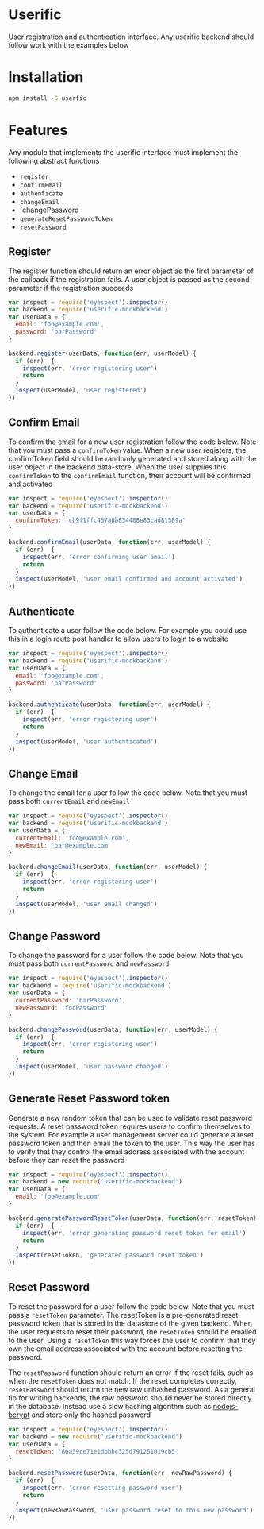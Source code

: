 # Userific
User registration and authentication interface. Any userific backend should follow work with the examples below

# Installation
```bash
npm install -S userfic
```

# Features

Any module that implements the userific interface must implement the following abstract functions

* `register`
* `confirmEmail`
* `authenticate`
* `changeEmail`
* `changePassword
* `generateResetPasswordToken`
* `resetPassword`


## Register

The register function should return an error object as the first parameter of the callback if the registration fails. A user object is passed as the second parameter if the registration succeeds

```javascript
var inspect = require('eyespect').inspector()
var backend = require('userific-mockbackend')
var userData = {
  email: 'foo@example.com',
  password: 'barPassword'
}

backend.register(userData, function(err, userModel) {
  if (err)  {
    inspect(err, 'error registering user')
    return
  }
  inspect(userModel, 'user registered')
})
```


## Confirm Email

To confirm the email for a new user registration follow the code below. Note that you must pass a `confirmToken` value. When a new user registers, the confirmToken field should be randomly generated and stored along with the user object in the backend data-store. When the user supplies this `confirmToken` to the `confirmEmail` function, their account will be confirmed and activated

```javascript
var inspect = require('eyespect').inspector()
var backend = require('userific-mockbackend')
var userData = {
  confirmToken: 'cb9f1ffc457a8b834488e83cad81389a'
}

backend.confirmEmail(userData, function(err, userModel) {
  if (err)  {
    inspect(err, 'error confirming user email')
    return
  }
  inspect(userModel, 'user email confirmed and account activated')
})
```

## Authenticate
To authenticate a user follow the code below. For example you could use this in a login route post handler to allow users to login to a website

```javascript
var inspect = require('eyespect').inspector()
var backend = require('userific-mockbackend')
var userData = {
  email: 'foo@example.com',
  password: 'barPassword'
}

backend.authenticate(userData, function(err, userModel) {
  if (err)  {
    inspect(err, 'error registering user')
    return
  }
  inspect(userModel, 'user authenticated')
})
```

## Change Email
To change the email for a user follow the code below. Note that you must pass both `currentEmail` and `newEmail`

```javascript
var inspect = require('eyespect').inspector()
var backend = require('userific-mockbackend')
var userData = {
  currentEmail: 'foo@example.com',
  newEmail: 'bar@example.com'
}

backend.changeEmail(userData, function(err, userModel) {
  if (err)  {
    inspect(err, 'error registering user')
    return
  }
  inspect(userModel, 'user email changed')
})
```

## Change Password
To change the password for a user follow the code below. Note that you must pass both `currentPassword` and `newPassword`

```javascript
var inspect = require('eyespect').inspector()
var backaend = require('userific-mockbackend')
var userData = {
  currentPassword: 'barPassword',
  newPassword: 'fooPassword'
}

backend.changePassword(userData, function(err, userModel) {
  if (err)  {
    inspect(err, 'error registering user')
    return
  }
  inspect(userModel, 'user password changed')
})
```
## Generate Reset Password token

Generate a new random token that can be used to validate reset password requests. A reset password token requires users to confirm themselves to the system. For example a user management server could generate a reset password token and then email the token to the user. This way the user has to verify that they control the email address associated with the account before they can reset the password

```javascript
var inspect = require('eyespect').inspector()
var backend = new require('userific-mockbackend')
var userData = {
  email: 'foo@example.com'
}

backend.generatePasswordResetToken(userData, function(err, resetToken) {
  if (err)  {
    inspect(err, 'error generating password reset token for email')
    return
  }
  inspect(resetToken, 'generated password reset token')
})
```


## Reset Password
To reset the password for a user follow the code below. Note that you must pass a `resetToken` parameter. The resetToken is a pre-generated reset password token that is stored in the datastore of the given backend. When the user requests to reset their password, the `resetToken` should be emailed to the user. Using a `resetToken` this way forces the user to confirm that they own the email address associated with the account before resetting the password.

The `resetPassword` function should return an error if the reset fails, such as when the `resetToken` does not match. If the reset completes correctly, `resetPassword` should return the new raw unhashed password. As a general tip for writing backends, the raw password should never be stored directly in the database. Instead use a slow hashing algorithm such as [nodejs-bcrypt](https://github.com/shaneGirish/bcrypt-nodejs) and store only the hashed password

```javascript
var inspect = require('eyespect').inspector()
var backend = new require('userific-mockbackend')
var userData = {
  resetToken: '60a39ce71e1dbbbc325d791251019cb5'
}

backend.resetPassword(userData, function(err, newRawPassword) {
  if (err)  {
    inspect(err, 'error resetting password user')
    return
  }
  inspect(newRawPassword, 'user password reset to this new password')
})
```

